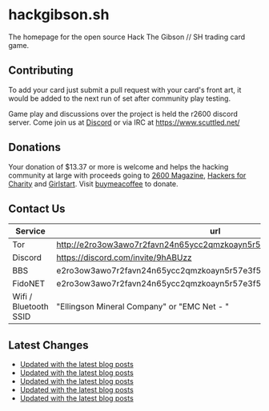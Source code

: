 # hackgibson.sh
The homepage for the open source Hack The Gibson // SH trading card game.


## Contributing

To add your card just submit a pull request with your card's front art, it would be added to the next run of set after community play testing.

Game play and discussions over the project is held the r2600 discord server. Come join us at [Discord](https://discord.com/invite/9hABUzz) or via IRC at https://www.scuttled.net/


## Donations

Your donation of $13.37 or more is welcome and helps the hacking community at large with proceeds going to [2600 Magazine](https://2600.com/), [Hackers for Charity](https://hackersforcharity.org) and [Girlstart](https://girlstart.org).  Visit [buymeacoffee](https://www.buymeacoffee.com/hackgibson.sh) to donate.


## Contact Us

Service | url
-|-
Tor | http://e2ro3ow3awo7r2favn24n65ycc2qmzkoayn5r57e3f56nvjwdcgg32ad.onion
Discord | https://discord.com/invite/9hABUzz
BBS | e2ro3ow3awo7r2favn24n65ycc2qmzkoayn5r57e3f56nvjwdcgg32ad.onion:23
FidoNET | e2ro3ow3awo7r2favn24n65ycc2qmzkoayn5r57e3f56nvjwdcgg32ad.onion:24554
Wifi / Bluetooth SSID | "Ellingson Mineral Company" or "EMC Net - <fidonet address>"

## Latest Changes
<!-- BLOG-POST-LIST:START -->
- [Updated with the latest blog posts](https://github.com/DFW2600/hackgibson.sh/commit/d96117077d8b37b76e033aa433f8a5209a3f3542)
- [Updated with the latest blog posts](https://github.com/DFW2600/hackgibson.sh/commit/791500a663d519f0704782c0835368cba2735f4e)
- [Updated with the latest blog posts](https://github.com/DFW2600/hackgibson.sh/commit/6fb209fb0698abbacc0a4f371bbc8f7d48f76f55)
- [Updated with the latest blog posts](https://github.com/DFW2600/hackgibson.sh/commit/1a454bf46cee5b402a8ecbb68e1942819a0c564d)
- [Updated with the latest blog posts](https://github.com/DFW2600/hackgibson.sh/commit/f4f0c0ebf0f0dabdf05cff02dc858a2f606d0c84)
<!-- BLOG-POST-LIST:END -->
